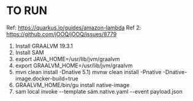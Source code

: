 # TO RUN
Ref: https://quarkus.io/guides/amazon-lambda
Ref 2: https://github.com/jOOQ/jOOQ/issues/8779
1) Install GRAALVM 19.3.1
2) Install SAM
3) export JAVA_HOME=/usr/lib/jvm/graalvm
4) export GRAALVM_HOME=/usr/lib/jvm/graalvm
5) mvn clean install -Dnative
5.1) mvnw clean install -Pnative -Dnative-image.docker-build=true
6) GRAALVM_HOME/bin/gu install native-image
7) sam local invoke --template sam.native.yaml --event payload.json